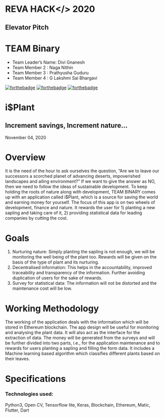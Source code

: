 
# REVA HACK</> 2020
## Elevator Pitch

# TEAM Binary
* Team Leader’s Name: Divi Gnanesh
* Team Member 2 : Naga Nithin
* Team Member 3 : Prathyusha Guduru
* Team Member 4 : G Lakshmi Sai Bhargavi



[![forthebadge](https://forthebadge.com/images/badges/built-by-developers.svg)](https://forthebadge.com)
[![forthebadge](https://forthebadge.com/images/badges/built-with-love.svg)](https://forthebadge.com)
[![forthebadge](https://forthebadge.com/images/badges/made-with-python.svg)](https://forthebadge.com)




# i$Plant
## Increment savings, Increment nature…
November 04, 2020

# Overview 
It is the need of the hour to ask ourselves the question, “Are we to leave our successors a scorched planet of advancing deserts, impoverished landscapes and ailing environment?” If we want to give the answer as NO, then we need to follow the ideas of sustainable development. To keep holding the roots of nature along with development, TEAM BINARY comes up with an application called  i$Plant, which is a source for saving the world and earning money for yourself. The focus of this app is on two wheels of development, finance and nature. It rewards the user for 1) planting a new sapling and taking care of it, 2) providing statistical data for leading companies by cutting the cost.

             
# Goals 
1. Nurturing nature: Simply planting the sapling is not enough, we will be monitoring the well being of the plant too. Rewards will be given on the basis of the type of plant and its nurturing.
2. Decentralised information: This helps in the accountability, improved traceability and transparency of the information. Further avoiding duplication of users for the sake of rewards.
3. Survey for statistical data: The information will not be distorted and the maintenance cost will be low.

# Working Methodology 
The working of the application deals with the information which will be stored in Ethereum blockchain. The app design will be useful for  monitoring and analysing the plant data. It will also act as the interface for the extraction of data. The money will be generated from the surveys and will be further divided into two parts, i.e.,  for the application maintenance and to rewards for users planting a sapling and filling the form data. It includes a Machine learning based algorithm which classifies different plants based on their leaves.
     
# Specifications 
### Technologies used: 
Python3, Open CV, Tensorflow lite, Keras, Blockchain, Ethereum, Matic, Flutter, Dart
